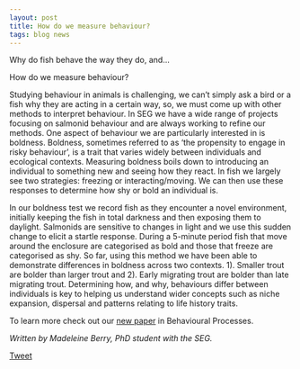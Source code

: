 ```yaml
---
layout: post
title: How do we measure behaviour?
tags: blog news
---
```


Why do fish behave the way they do, and...
<!--more-->
How do we measure behaviour?

Studying behaviour in animals is challenging, we can’t simply ask a bird or a fish why they are acting in a certain way, so, we must come up with other methods to interpret behaviour. In SEG we have a wide range of projects focusing on salmonid behaviour and are always working to refine our methods. One aspect of behaviour we are particularly interested in is boldness. Boldness, sometimes referred to as ‘the propensity to engage in risky behaviour’, is a trait that varies widely between individuals and ecological contexts. Measuring boldness boils down to introducing an individual to something new and seeing how they react. In fish we largely see two strategies: freezing or interacting/moving. We can then use these responses to determine how shy or bold an individual is.

In our boldness test we record fish as they encounter a novel environment, initially keeping the fish in total darkness and then exposing them to daylight. Salmonids are sensitive to changes in light and we use this sudden change to elicit a startle response. During a 5-minute period fish that move around the enclosure are categorised as bold and those that freeze are categorised as shy. So far, using this method we have been able to demonstrate differences in boldness across two contexts. 1). Smaller trout are bolder than larger trout and 2). Early migrating trout are bolder than late migrating trout. Determining how, and why, behaviours differ between individuals is key to helping us understand wider concepts such as niche expansion, dispersal and patterns relating to life history traits. 

To learn more check out our [new paper](https://www.sciencedirect.com/science/article/pii/S0376635725000245?via%3Dihub) in Behavioural Processes.

*Written by Madeleine Berry, PhD student with the SEG.*

<a href="https://twitter.com/share?ref_src=twsrc%5Etfw" class="twitter-share-button" data-show-count="false">Tweet</a><script async src="https://platform.twitter.com/widgets.js" charset="utf-8"></script>


